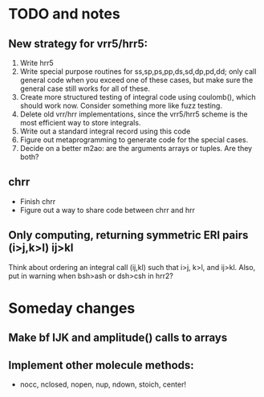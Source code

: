 # TODO and notes

## New strategy for vrr5/hrr5:
1. Write hrr5
2. Write special purpose routines for ss,sp,ps,pp,ds,sd,dp,pd,dd; only call general 
code when you exceed one of these cases, but make sure the general case still works
for all of these.
3. Create more structured testing of integral code using coulomb(), which should work now.
Consider something more like fuzz testing.
4. Delete old vrr/hrr implementations, since the vrr5/hrr5 scheme is the most efficient way to store integrals.
5. Write out a standard integral record using this code
6. Figure out metaprogramming to generate code for the special cases.
7. Decide on a better m2ao: are the arguments arrays or tuples. Are they both?

## chrr
- Finish chrr
- Figure out a way to share code between chrr and hrr

## Only computing, returning symmetric ERI pairs (i>j,k>l) ij>kl
Think about ordering an integral call (ij,kl) such that i>j, k>l, and ij>kl.
Also, put in warning when bsh>ash or dsh>csh in hrr2?

# Someday changes
## Make bf IJK and amplitude() calls to arrays

## Implement other molecule methods:
- nocc, nclosed, nopen, nup, ndown, stoich, center!

